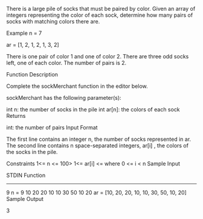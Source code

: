 There is a large pile of socks that must be paired by color. Given an array of integers representing the color of each sock, determine how many pairs of socks with matching colors there are.

Example
n = 7

ar = [1, 2, 1, 2, 1, 3, 2]

There is one pair of color 1 and one of color 2. There are three odd socks left, one of each color. The number of pairs is 2.

Function Description

Complete the sockMerchant function in the editor below.

sockMerchant has the following parameter(s):

int n: the number of socks in the pile
int ar[n]: the colors of each sock
Returns

int: the number of pairs
Input Format

The first line contains an integer n, the number of socks represented in ar.
The second line contains n space-separated integers, ar[i] , the colors of the socks in the pile.

Constraints
1<= n <= 100>
1<= ar[i] <= where 0 <= i < n
Sample Input

STDIN                       Function
-----                       --------
9                           n = 9
10 20 20 10 10 30 50 10 20  ar = [10, 20, 20, 10, 10, 30, 50, 10, 20]
Sample Output

3